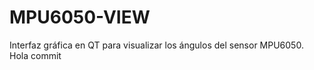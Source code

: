 # MPU6050-VIEW
Interfaz gráfica en QT para  visualizar  los ángulos del sensor MPU6050.
Hola commit
